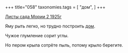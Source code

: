 +++
title="058"
taxonomies.tags = [
 "дом",
]
+++

[Листы сада Мории 2 1925г](/agni/1925)

Яму рыть легко, но трудно построить [дом](/tags/дом).   

Чужое глумление сорит углы.   

Но пером крыла сотрёте пыль, потому крыло берегите.   

